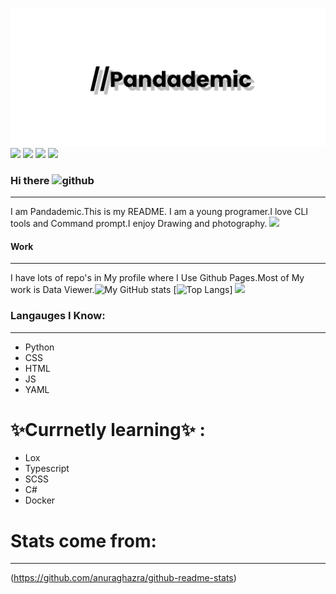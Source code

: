 ![Banner](https://github.com/Pandademic/Pandademic/blob/main/banner.png)
![](https://forthebadge.com/images/badges/contains-cat-gifs.svg)
![](https://forthebadge.com/images/badges/made-with-crayons.svg)
![](https://forthebadge.com/images/badges/designed-in-inkscape.svg)
![](https://forthebadge.com/images/badges/made-with-markdown.svg)
### Hi there  ![github](https://img.shields.io/badge/GitHub-000000?style=for-the-badge&logo=GitHub&logoColor=white)
___
I am Pandademic.This is my README. I am a young programer.I love CLI tools and Command prompt.I enjoy Drawing and photography.
<img src="https://media3.giphy.com/media/Run9VruCW6tg8lighU/giphy.gif"/>


#### Work
_____
I have lots of  repo's in My profile where I Use Github Pages.Most of My work is Data Viewer.![My GitHub stats](https://github-readme-stats.vercel.app/api?username=Pandademic)
[![Top Langs](https://github-readme-stats.vercel.app/api/top-langs/?username=Pandademic&langs_count=15)]
![](https://github-profile-summary-cards.vercel.app/api/cards/profile-details?username=Pandademic&theme=vue)


<!--![python](https://github.com/Pandademic/Pandademic/blob/main/python-original-wordmark.svg)-->


### Langauges I Know:
_____
- Python
- CSS
- HTML
- JS
- YAML
# ✨Currnetly learning✨ :
- Lox 
- Typescript
- SCSS
- C#
- Docker
# Stats come from:
___
(https://github.com/anuraghazra/github-readme-stats)
<!--
**Pandademic/Pandademic** is a ✨ _special_ ✨ repository because its `README.md` (this file) appears on your GitHub profile.

Here are some ideas to get you started:

- 🔭 I’m currently working on ...
- 🌱 I’m currently learning ...
- 👯 I’m looking to collaborate on ...
- 🤔 I’m looking for help with ...
- 💬 Ask me about ...
- 📫 How to reach me: ...
- 😄 Pronouns: ...
- ⚡ Fun fact: ...
-->
